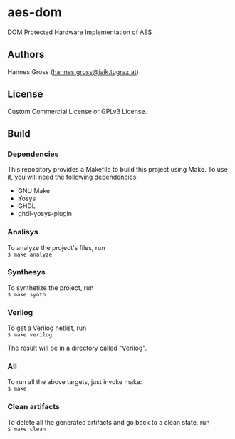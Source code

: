 # aes-dom
DOM Protected Hardware Implementation of AES

## Authors

Hannes Gross (hannes.gross@iaik.tugraz.at)

## License

Custom Commercial License or GPLv3 License.

## Build
### Dependencies
This repository provides a Makefile to build this project using Make. To use it, you will need the following dependencies:
- GNU Make
- Yosys
- GHDL
- ghdl-yosys-plugin

### Analisys
To analyze the project's files, run  
`$ make analyze`

### Synthesys
To synthetize the project, run  
`$ make synth`

### Verilog
To get a Verilog netlist, run  
`$ make verilog`  

The result will be in a directory called "Verilog".


### All
To run all the above targets, just invoke make:  
`$ make`

### Clean artifacts
To delete all the generated artifacts and go back to a clean state, run  
`$ make clean`




